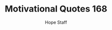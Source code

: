 ---
image: /assets/img/mq/mq_168_earhart.png
title: Motivational Quotes 168
categories:
  - Motivational Quotes
author: Hope Staff
notes: Motivational Quotes 168
embed: >-
  EMBED_GOES_HERE
transcript: >-
  SOME LINES OF TEXT START HERE
---